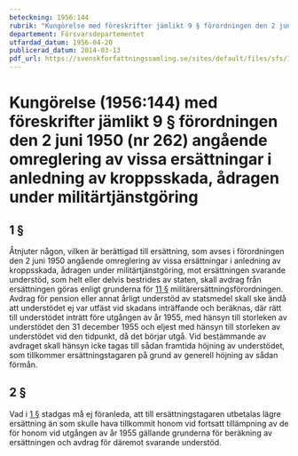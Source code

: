 ```yaml
---
beteckning: 1956:144
rubrik: "Kungörelse med föreskrifter jämlikt 9 § förordningen den 2 juni 1950 (nr 262) angående omreglering av vissa ersättningar i anledning av kroppsskada, ådragen under militärtjänstgöring"
departement: Försvarsdepartementet
utfardad_datum: 1956-04-20
publicerad_datum: 2014-03-13
pdf_url: https://svenskforfattningssamling.se/sites/default/files/sfs/1956-04/SFS1956-144.pdf
---
```


# Kungörelse (1956:144) med föreskrifter jämlikt 9 § förordningen den 2 juni 1950 (nr 262) angående omreglering av vissa ersättningar i anledning av kroppsskada, ådragen under militärtjänstgöring

## 1 §

Åtnjuter någon, vilken är berättigad till ersättning, som avses i förordningen den 2 juni 1950 angående omreglering av vissa ersättningar i anledning av kroppsskada, ådragen under militärtjänstgöring, mot ersättningen svarande understöd, som helt eller delvis bestrides av staten, skall avdrag från ersättningen göras enligt grunderna för [11 §](#11) militärersättningsförordningen. Avdrag för pension eller annat årligt understöd av statsmedel skall ske ändå att understödet ej var utfäst vid skadans inträffande och beräknas, där rätt till understödet inträtt före utgången av år 1955, med hänsyn till storleken av understödet den 31 december 1955 och eljest med hänsyn till storleken av understödet vid den tidpunkt, då det börjar utgå. Vid bestämmande av avdraget skall hänsyn icke tagas till sådan framtida höjning av understödet, som tillkommer ersättningstagaren på grund av generell höjning av sådan förmån.

## 2 §

Vad i [1 §](#1) stadgas må ej föranleda, att till ersättningstagaren utbetalas lägre ersättning än som skulle hava tillkommit honom vid fortsatt tillämpning av de för honom vid utgången av år 1955 gällande grunderna för beräkning av ersättningen och avdrag för däremot svarande understöd.